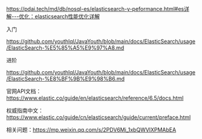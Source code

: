 https://pdai.tech/md/db/nosql-es/elasticsearch-y-peformance.html#es详解---优化：elasticsearch性能优化详解



入门

https://github.com/youthlql/JavaYouth/blob/main/docs/ElasticSearch/usage/ElasticSearch-%E5%85%A5%E9%97%A8.md

进阶

https://github.com/youthlql/JavaYouth/blob/main/docs/ElasticSearch/usage/ElasticSearch-%E8%BF%9B%E9%98%B6.md



官网API文档： https://www.elastic.co/guide/en/elasticsearch/reference/6.5/docs.html	

权威指南中文：https://www.elastic.co/guide/cn/elasticsearch/guide/current/preface.html



相关问题：https://mp.weixin.qq.com/s/2PDV6Mi_1xbQWVlXPMAbEA





